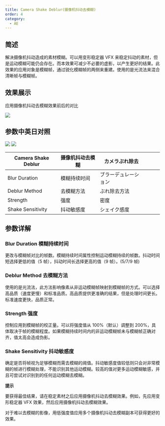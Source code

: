 ```yaml
---
title: Camera Shake Deblur(摄像机抖动去模糊)
order: 4
category:
  - AE
---
```


## 简述

解决摄像机抖动造成的素材模糊。可以用变形稳定器 VFX
来稳定抖动的素材，但是运动模糊可能仍会存在。而本效果可减少不必要的虚影，以产生更好的结果。此效果的应用对象是模糊帧，通过锐化模糊帧的两侧来重建。使用的是光流法来混合清晰帧与模糊帧。

## 效果展示

应用摄像机抖动去模糊效果前后的对比

![](https://mir.yuelili.com/wp-content/uploads/user/AE/effects/list/Blur-Sharpen-Camera_Deshake_blur.gif)

## 参数中英日对照

![](https://mir.yuelili.com/wp-content/uploads/user/AE/effects/AE-Effects-Blur-Sharpen-Camera_Shake_Deblur.png)
![](https://mir.yuelili.com/wp-content/uploads/user/AE/effects/AE-Effects-Blur-Sharpen-Camera_Shake_Deblur_cn.png)

| Camera Shake Deblur | 摄像机抖动去模糊 | カメラぶれ除去       |     |     |     |
| ------------------- | ---------------- | -------------------- | --- | --- | --- |
| Blur Duration       | 模糊持续时间     | ブラーデュレーション |     |     |     |
| Deblur Method       | 去模糊方法       | ぶれ除去方法         |     |     |     |
| Strength            | 强度             | 密度                 |     |     |     |
| Shake Sensitivity   | 抖动敏感度       | シェイク感度         |     |     |     |

## 参数详解

### Blur Duration 模糊持续时间

更改与模糊帧对比的帧数。模糊持续时间属性控制运动模糊持续的帧数。抖动时间短选择更低的值（5 帧），抖动时间长选择更高的值（9 帧）。(5/7/9 帧)

### **Deblur Method 去模糊方法**

使用的是光流法，此方法影响像素从非运动模糊帧映射到模糊帧的方式。可以选择高品质（速度更慢）和标准品质。高品质提供更准确的结果，但是处理时间更长。标准速度更快，品质正常。

### **Strength 强度**

控制应用到模糊帧的校正量。可以将强度值从 100%（默认）调整到
200%，具体取决于帧的模糊程度。如果模糊持续时间内的非运动模糊帧未与模糊帧正确对齐，值太高会造成伪影。

### **Shake Sensitivity 抖动敏感度**

确定是否将帧视为足够模糊而需去模糊的阈值。抖动敏感度值较低则只会对非常模糊的帧进行模糊处理，不能识别其他运动模糊。较高的值对更多运动模糊敏感，并且可尝试对识别到的任何运动模糊去模糊。

**提示**

要获得最佳结果，请在稳定素材之后应用摄像机抖动去模糊效果。例如，先应用变形稳定器 VFX 效果，然后应用摄像机抖动去模糊效果。

对于难以去模糊的影像，用低强度值应用多个摄像机抖动去模糊副本可获得更好的效果。

###
